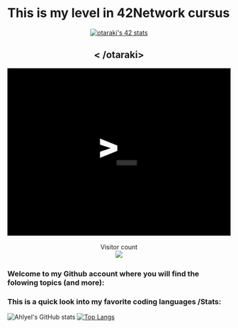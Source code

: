 
<h1>This is my level in 42Network cursus </h1>
<p align="center">
<a href="https://github.com/oakoudad/badge42"><img src="https://badge.mediaplus.ma/binary/otaraki" alt="otaraki's 42 stats" /></a>

</p>

<h2 align="center">< /otaraki></h2>
<p align="center">
  <img src="https://github.com/AhlyelAmine/AhlyelAmine/blob/main/great.gif" alt="loading..." />
</p>

<p align="center"> 
  Visitor count<br>
  <img src="https://profile-counter.glitch.me/omar-xy/count.svg" />
</p>
  <h3> Welcome to my Github account where you will find the folowing topics (and more):</h3>
<h3>This is a quick look into my favorite coding languages /Stats:</h3>

  ![Ahlyel's GitHub stats](https://github-readme-stats.vercel.app/api?username=omar-xy&show_icons=true&theme=tokyonight)
 [![Top Langs](https://github-readme-stats.vercel.app/api/top-langs/?username=omar-xy&hide=Jupyter%20Notebook&layout=compact&theme=tokyonight)](https://github.com/rahulbordoloi/github-readme-stats)
